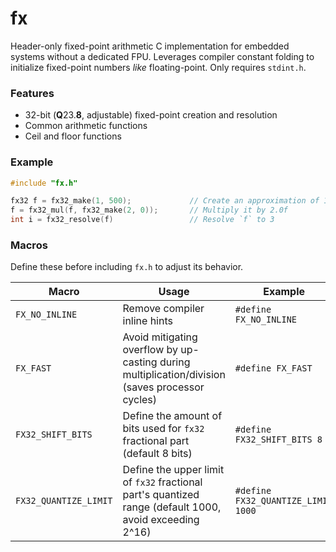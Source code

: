 # fx

Header-only fixed-point arithmetic C implementation for embedded systems without a dedicated FPU. Leverages compiler constant folding to initialize fixed-point 
numbers *like* floating-point. Only requires `stdint.h`. 

### Features
+ 32-bit (**Q**23.**8**, adjustable) fixed-point creation and resolution
+ Common arithmetic functions
+ Ceil and floor functions 

### Example
```c
#include "fx.h"

fx32 f = fx32_make(1, 500);             // Create an approximation of 1.5f
f = fx32_mul(f, fx32_make(2, 0));       // Multiply it by 2.0f
int i = fx32_resolve(f)                 // Resolve `f` to 3
```

### Macros

Define these before including `fx.h` to adjust its behavior. 

| Macro | Usage | Example |
|---|---|---|
| `FX_NO_INLINE` | Remove compiler inline hints | `#define FX_NO_INLINE` |
| `FX_FAST` | Avoid mitigating overflow by up-casting during multiplication/division (saves processor cycles) | `#define FX_FAST` |
| `FX32_SHIFT_BITS` | Define the amount of bits used for `fx32` fractional part (default 8 bits) | `#define FX32_SHIFT_BITS 8` |
| `FX32_QUANTIZE_LIMIT` | Define the upper limit of `fx32` fractional part's quantized range (default 1000, avoid exceeding 2^16) | `#define FX32_QUANTIZE_LIMIT 1000` |